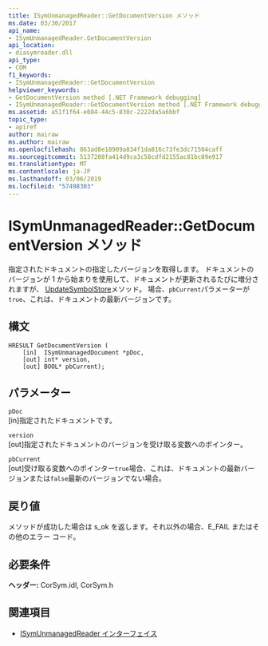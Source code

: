 ```yaml
---
title: ISymUnmanagedReader::GetDocumentVersion メソッド
ms.date: 03/30/2017
api_name:
- ISymUnmanagedReader.GetDocumentVersion
api_location:
- diasymreader.dll
api_type:
- COM
f1_keywords:
- ISymUnmanagedReader::GetDocumentVersion
helpviewer_keywords:
- GetDocumentVersion method [.NET Framework debugging]
- ISymUnmanagedReader::GetDocumentVersion method [.NET Framework debugging]
ms.assetid: a51f1f64-e084-44c5-830c-2222da5a6bbf
topic_type:
- apiref
author: mairaw
ms.author: mairaw
ms.openlocfilehash: 863ad8e18909a834f1da816c73fe3dc71504caff
ms.sourcegitcommit: 5137208fa414d9ca3c58cdfd2155ac81bc89e917
ms.translationtype: MT
ms.contentlocale: ja-JP
ms.lasthandoff: 03/06/2019
ms.locfileid: "57498303"
---
```

# <a name="isymunmanagedreadergetdocumentversion-method"></a>ISymUnmanagedReader::GetDocumentVersion メソッド
指定されたドキュメントの指定したバージョンを取得します。 ドキュメントのバージョンが 1 から始まりを使用して、ドキュメントが更新されるたびに増分されますが、 [UpdateSymbolStore](../../../../docs/framework/unmanaged-api/diagnostics/isymunmanagedreader-updatesymbolstore-method.md)メソッド。 場合、`pbCurrent`パラメーターが`true`、これは、ドキュメントの最新バージョンです。  
  
## <a name="syntax"></a>構文  
  
```  
HRESULT GetDocumentVersion (  
    [in]  ISymUnmanagedDocument *pDoc,  
    [out] int* version,  
    [out] BOOL* pbCurrent);  
```  
  
## <a name="parameters"></a>パラメーター  
 `pDoc`  
 [in]指定されたドキュメントです。  
  
 `version`  
 [out]指定されたドキュメントのバージョンを受け取る変数へのポインター。  
  
 `pbCurrent`  
 [out]受け取る変数へのポインター`true`場合、これは、ドキュメントの最新バージョンまたは`false`最新のバージョンでない場合。  
  
## <a name="return-value"></a>戻り値  
 メソッドが成功した場合は s_ok を返します。それ以外の場合、E_FAIL またはその他のエラー コード。  
  
## <a name="requirements"></a>必要条件  
 **ヘッダー:** CorSym.idl, CorSym.h  
  
## <a name="see-also"></a>関連項目
- [ISymUnmanagedReader インターフェイス](../../../../docs/framework/unmanaged-api/diagnostics/isymunmanagedreader-interface.md)
